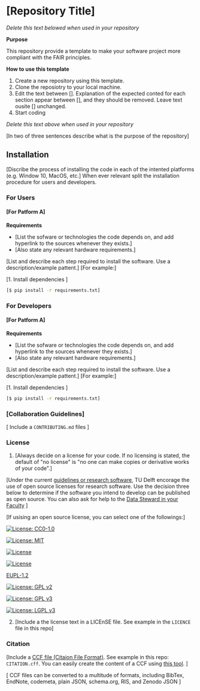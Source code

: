 # [Repository Title]

*Delete this text belowed when used in your repository*

**Purpose**

This repository provide a template to make your software project more compliant with the FAIR principles.

**How to use this template**

1. Create a new repository using this template.
2. Clone the reposiotry to your local machine.
3. Edit the text between []. Explanation of the expected conted for each section appear between [], and they should be removed. Leave text ousite [] unchanged.
4. Start coding

*Delete this text above when used in your repository*

[In two of three sentences describe what is the purpose of the repository]

## Installation

[Discribe the process of installing the code in each of the intented platforms (e.g. Window 10, MacOS, etc.]
When ever relevant split the installation procedure for users and developers.

### For Users

#### [For Patform A]

**Requirements** 
- [List the sofware or technologies the code depends on, and add hyperlink to the sources whenever they exists.]
- [Also state any relevant hardware requirements.]

[List and describe each step required to install the software. Use a description/example pattent.]
[For example:]

[1. Install dependencies ]

```bash
[$ pip install -r requirements.txt]
```

### For Developers

#### [For Patform A]

**Requirements** 
- [List the sofware or technologies the code depends on, and add hyperlink to the sources whenever they exists.]
- [Also state any relevant hardware requirements.]

[List and describe each step required to install the software. Use a description/example pattent.]
[For example:]

[1. Install dependencies ]

```bash
[$ pip install -r requirements.txt]
```

### [Collaboration Guidelines]

[ Include a `CONTRIBUTING.md` files ]

### License

1. [Always decide on a license for your code. If no licensing is stated, the default of "no license" is "no one can make copies or derivative works of your code".] 

[Under the current [guidelines or research software](https://d2k0ddhflgrk1i.cloudfront.net/TUDelft/Over_TU_Delft/Strategie/TU%20Delft%20Research%20Software%20Guidelines.pdf), TU Delft encorage the use of open source licenses for research software. Use the decision three below to determine if the software you intend to develop can be published as open source. You can also ask for help to the [Data Steward in your Faculty](https://www.tudelft.nl/library/research-data-management/r/support/data-stewardship/contact) ]

[If usising an open source license, you can select one of the followings:]

[![License: CC0-1.0](https://img.shields.io/badge/License-CC0%201.0-lightgrey.svg)](http://creativecommons.org/publicdomain/zero/1.0/)

[![License: MIT](https://img.shields.io/badge/License-MIT-yellow.svg)](https://opensource.org/licenses/MIT)

[![License](https://img.shields.io/badge/License-BSD%203--Clause-blue.svg)](https://opensource.org/licenses/BSD-3-Clause)

[![License](https://img.shields.io/badge/License-Apache%202.0-blue.svg)](https://opensource.org/licenses/Apache-2.0)

[EUPL-1.2](https://opensource.org/licenses/EUPL-1.2)

[![License: GPL v2](https://img.shields.io/badge/License-GPL%20v2-blue.svg)](https://www.gnu.org/licenses/old-licenses/gpl-2.0.en.html)

[![License: GPL v3](https://img.shields.io/badge/License-GPLv3-blue.svg)](https://www.gnu.org/licenses/gpl-3.0)

[![License: LGPL v3](https://img.shields.io/badge/License-LGPL%20v3-blue.svg)](https://www.gnu.org/licenses/lgpl-3.0)

2. [Include a the license text in a LICEnSE file. See example in the `LICENCE` file in this repo]


### Citation

[Include a [CCF file (Citaion File Format)](https://citation-file-format.github.io/). See example in this repo: `CITATION.cff`. You can easily create the content of a CCF using [this tool](https://citation-file-format.github.io/cff-initializer-javascript/). ]

[ CCF files can be converted to a multitude of formats, including BibTex,  EndNote, codemeta, plain JSON, schema.org, RIS, and Zenodo JSON ]
